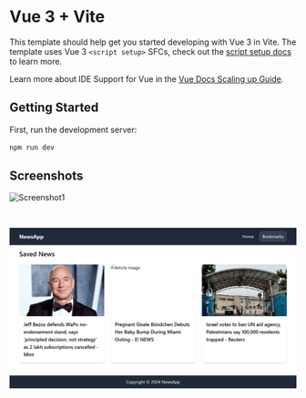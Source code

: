 # Vue 3 + Vite

This template should help get you started developing with Vue 3 in Vite. The template uses Vue 3 `<script setup>` SFCs, check out the [script setup docs](https://v3.vuejs.org/api/sfc-script-setup.html#sfc-script-setup) to learn more.

Learn more about IDE Support for Vue in the [Vue Docs Scaling up Guide](https://vuejs.org/guide/scaling-up/tooling.html#ide-support).

## Getting Started

First, run the development server:

```bash
npm run dev

```

## Screenshots
![Screenshot1](public/screenshots/ss1.png)

<br>

![Screenshot2](public/screenshots/ss2.png)

